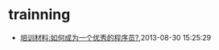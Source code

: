 # trainning
* [培训材料:如何成为一个优秀的程序员?](/2013/2013-08-30-how-to-be-a-good-programmer),2013-08-30 15:25:29

